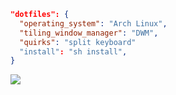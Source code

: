 ```json
"dotfiles": {
  "operating_system": "Arch Linux",
  "tiling_window_manager": "DWM",
  "quirks": "split keyboard"
  "install": "sh install",
}
```
<img src="https://raw.githubusercontent.com/ubhattac/assets/master/img/Merged_document.png"/>
